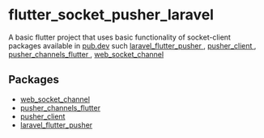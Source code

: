 # flutter_socket_pusher_laravel
A basic flutter project that uses basic functionality of socket-client packages available in [pub.dev](https://pub.dev/) such [laravel_flutter_pusher ](https://pub.dev/packages/laravel_flutter_pusher), [pusher_client ](https://pub.dev/packages/pusher_client), [pusher_channels_flutter ](https://pub.dev/packages/pusher_channels_flutter), [web_socket_channel](https://pub.dev/packages/web_socket_channel)

## Packages

- [web_socket_channel](https://pub.dev/packages/web_socket_channel)
- [pusher_channels_flutter ](https://pub.dev/packages/pusher_channels_flutter)
- [pusher_client ](https://pub.dev/packages/pusher_client)
- [laravel_flutter_pusher ](https://pub.dev/packages/laravel_flutter_pusher)
